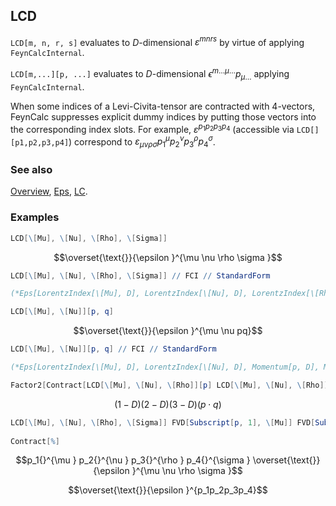 ## LCD

`LCD[m, n, r, s]` evaluates to $D$-dimensional $\varepsilon^{m n r s}$ by virtue of applying `FeynCalcInternal`.

`LCD[m,...][p, ...]` evaluates to $D$-dimensional $\epsilon ^{m \ldots \mu \ldots}p_{\mu \ldots}$ applying `FeynCalcInternal`.

When some indices of a Levi-Civita-tensor are contracted with 4-vectors, FeynCalc suppresses explicit dummy indices by putting those vectors into the corresponding index slots. For example,  $\varepsilon^{p_1 p_2 p_3 p_4}$ (accessible via `LCD[][p1,p2,p3,p4]`) correspond to $\varepsilon_{\mu \nu \rho \sigma} p_1^\mu p_2^\nu p_3^\rho p_4^\sigma$.

### See also

[Overview](Extra/FeynCalc.md), [Eps](Eps.md), [LC](LC.md).

### Examples

```mathematica
LCD[\[Mu], \[Nu], \[Rho], \[Sigma]]
```

$$\overset{\text{}}{\epsilon }^{\mu \nu \rho \sigma }$$

```mathematica
LCD[\[Mu], \[Nu], \[Rho], \[Sigma]] // FCI // StandardForm

(*Eps[LorentzIndex[\[Mu], D], LorentzIndex[\[Nu], D], LorentzIndex[\[Rho], D], LorentzIndex[\[Sigma], D]]*)
```

```mathematica
LCD[\[Mu], \[Nu]][p, q]
```

$$\overset{\text{}}{\epsilon }^{\mu \nu pq}$$

```mathematica
LCD[\[Mu], \[Nu]][p, q] // FCI // StandardForm

(*Eps[LorentzIndex[\[Mu], D], LorentzIndex[\[Nu], D], Momentum[p, D], Momentum[q, D]]*)
```

```mathematica
Factor2[Contract[LCD[\[Mu], \[Nu], \[Rho]][p] LCD[\[Mu], \[Nu], \[Rho]][q]]]
```

$$(1-D) (2-D) (3-D) (p\cdot q)$$

```mathematica
LCD[\[Mu], \[Nu], \[Rho], \[Sigma]] FVD[Subscript[p, 1], \[Mu]] FVD[Subscript[p, 2], \[Nu]] FVD[Subscript[p, 3], \[Rho]] FVD[Subscript[p, 4], \[Sigma]] 
 
Contract[%]
```

$$p_1{}^{\mu } p_2{}^{\nu } p_3{}^{\rho } p_4{}^{\sigma } \overset{\text{}}{\epsilon }^{\mu \nu \rho \sigma }$$

$$\overset{\text{}}{\epsilon }^{p_1p_2p_3p_4}$$